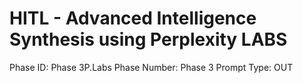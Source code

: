 # HITL - Advanced Intelligence Synthesis using Perplexity LABS

Phase ID: Phase 3P.Labs
Phase Number: Phase 3
Prompt Type: OUT
